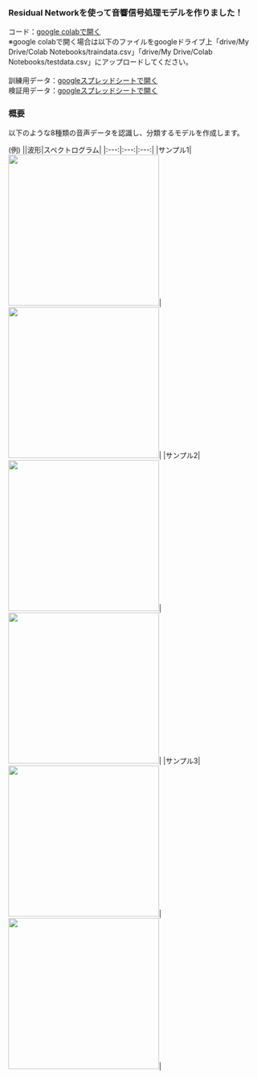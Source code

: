### Residual Networkを使って音響信号処理モデルを作りました！

コード：[google colabで開く](https://colab.research.google.com/drive/1hEXoFEK_z_HRq-quTmOZVT62IMXy70Go?usp=sharing)<br>
※google colabで開く場合は以下のファイルをgoogleドライブ上「drive/My Drive/Colab Notebooks/traindata.csv」「drive/My Drive/Colab Notebooks/testdata.csv」にアップロードしてください。
<br>
<br>
訓練用データ：[googleスプレッドシートで開く](https://drive.google.com/file/d/1zlQFh_jN4yOs188_GQ0hY4pLB5UlSAxv/view?usp=sharing)<br>
検証用データ：[googleスプレッドシートで開く](https://drive.google.com/file/d/1qlaZw2J2fjxv5pVTxT4Y_CRjFF7vSukO/view?usp=sharing)<br>


### 概要

以下のような8種類の音声データを認識し、分類するモデルを作成します。<br>

(例)
||波形|スペクトログラム|
|:---:|:---:|:---:|
|サンプル1|<img src="https://uploda3.ysklog.net/482c0137098d111e20a94c6f469f5030.png" width="300">|<img src="https://uploda2.ysklog.net/d4521ff2d22eee6d1ef55babfa7901fe.png" width="300">|
|サンプル2|<img src="https://uploda3.ysklog.net/86f6b3573257bd89737f6eaaf2e4c76d.png" width="300">|<img src="https://uploda2.ysklog.net/53d5a8100f3b331b30b312b268ed77a8.png
" width="300">|
|サンプル3|<img src="https://uploda3.ysklog.net/d9af6850f38b0391bef5a605dee83aff.png" width="300">|<img src="https://uploda2.ysklog.net/ffdee3669860d8cc085c30add1aedd57.png" width="300">|
